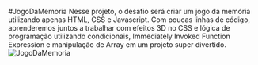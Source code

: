 #JogoDaMemoria
Nesse projeto, o desafio será criar um jogo da memória utilizando apenas HTML, CSS e Javascript. Com poucas linhas de código, aprenderemos juntos a trabalhar com efeitos 3D no CSS e lógica de programação utilizando condicionais, Immediately Invoked Function Expression e manipulação de Array em um projeto super divertido.
![JogoDaMemoria](https://github.com/Juliano-OLiveira/JogoDaMemoria/blob/master/img/memo.gif)
